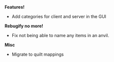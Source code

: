 **Features!**

- Add categories for client and server in the GUI

**Rebugify no more!**

- Fix not being able to name any items in an anvil.

**Misc**

- Migrate to quilt mappings
